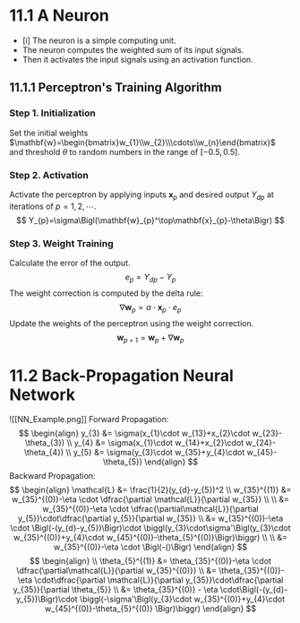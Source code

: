 # 11.1 A Neuron
- [i] The neuron is a simple computing unit. 
- The neuron computes the weighted sum of its input signals.
- Then it activates the input signals using an activation function.

## 11.1.1 Perceptron's Training Algorithm
### Step 1. Initialization
Set the initial weights $\mathbf{w}=\begin{bmatrix}w_{1}\\w_{2}\\\cdots\\w_{n}\end{bmatrix}$ and threshold $\theta$ to random numbers in the range of $[-0.5, 0.5]$.

### Step 2. Activation
Activate the perceptron by applying inputs $\mathbf{x}_{p}$ and desired output $Y_{dp}$ at iterations of $p=1,2,\cdots$.
$$
Y_{p}=\sigma\Bigl(\mathbf{w}_{p}^\top\mathbf{x}_{p}-\theta\Bigr)
$$
### Step 3. Weight Training
Calculate the error of the output.
$$
e_{p}=Y_{dp}-Y_{p}
$$
The weight correction is computed by the delta rule:
$$
\nabla \mathbf{w}_{p}=\alpha \cdot \mathbf{x}_{p}\cdot e_{p}
$$
Update the weights of the perceptron using the weight correction.
$$
\mathbf{w}_{p+1}=\mathbf{w}_{p}+\nabla \mathbf{w}_{p}
$$
# 11.2 Back-Propagation Neural Network
![[NN_Example.png]]
Forward Propagation:
$$
\begin{align}
y_{3} &= \sigma(x_{1}\cdot w_{13}+x_{2}\cdot w_{23}-\theta_{3}) \\
y_{4} &= \sigma(x_{1}\cdot w_{14}+x_{2}\cdot w_{24}-\theta_{4}) \\
y_{5} &= \sigma(y_{3}\cdot w_{35}+y_{4}\cdot w_{45}-\theta_{5})
\end{align}
$$
Backward Propagation:
$$
\begin{align}
\mathcal{L} &= \frac{1}{2}(y_{d}-y_{5})^2 \\
w_{35}^{(1)} &= w_{35}^{(0)}-\eta \cdot \dfrac{\partial \mathcal{L}}{\partial w_{35}} \\ \\
&= w_{35}^{(0)}-\eta \cdot \dfrac{\partial\mathcal{L}}{\partial y_{5}}\cdot\dfrac{\partial y_{5}}{\partial w_{35}} \\
&= w_{35}^{(0)}-\eta \cdot \Bigl(-(y_{d}-y_{5})\Bigr)\cdot \biggl(y_{3}\cdot\sigma'\Bigl(y_{3}\cdot w_{35}^{(0)}+y_{4}\cdot w_{45}^{(0)}-\theta_{5}^{(0)}\Bigr)\biggr) \\ \\
&= w_{35}^{(0)}-\eta \cdot \Bigl(-()\Bigr)
\end{align}
$$
$$
\begin{align} \\
\theta_{5}^{(1)} &= \theta_{35}^{(0)}-\eta \cdot \dfrac{\partial\mathcal{L}}{\partial w_{35}^{(0)}} \\
&= \theta_{35}^{(0)}-\eta \cdot\dfrac{\partial \mathcal{L}}{\partial y_{35}}\cdot\dfrac{\partial y_{35}}{\partial \theta_{5}} \\
&= \theta_{35}^{(0)} - \eta \cdot\Bigl(-(y_{d}-y_{5})\Bigr)\cdot \biggl(-\sigma'\Bigl(y_{3}\cdot w_{35}^{(0)}+y_{4}\cdot w_{45}^{(0)}-\theta_{5}^{(0)} \Bigr)\biggr)
\end{align}
$$


